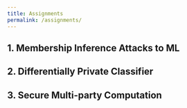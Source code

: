 ```yaml
---
title: Assignments
permalink: /assignments/
---
```




## 1. Membership Inference Attacks to ML

## 2. Differentially Private Classifier


## 3. Secure Multi-party Computation